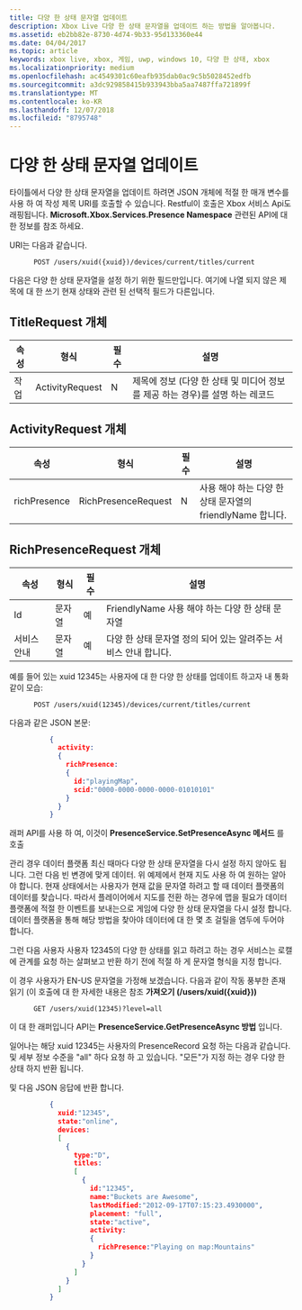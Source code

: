 ```yaml
---
title: 다양 한 상태 문자열 업데이트
description: Xbox Live 다양 한 상태 문자열을 업데이트 하는 방법을 알아봅니다.
ms.assetid: eb2bb82e-8730-4d74-9b33-95d133360e44
ms.date: 04/04/2017
ms.topic: article
keywords: xbox live, xbox, 게임, uwp, windows 10, 다양 한 상태, xbox
ms.localizationpriority: medium
ms.openlocfilehash: ac4549301c60eafb935dab0ac9c5b5028452edfb
ms.sourcegitcommit: a3dc929858415b933943bba5aa7487ffa721899f
ms.translationtype: MT
ms.contentlocale: ko-KR
ms.lasthandoff: 12/07/2018
ms.locfileid: "8795748"
---
```

# <a name="rich-presence-updating-strings"></a>다양 한 상태 문자열 업데이트

타이틀에서 다양 한 상태 문자열을 업데이트 하려면 JSON 개체에 적절 한 매개 변수를 사용 하 여 작성 제목 URI를 호출할 수 있습니다. Restful이 호출은 Xbox 서비스 Api도 래핑됩니다. **Microsoft.Xbox.Services.Presence Namespace** 관련된 API에 대 한 정보를 참조 하세요.

URI는 다음과 같습니다.

          POST /users/xuid({xuid})/devices/current/titles/current

다음은 다양 한 상태 문자열을 설정 하기 위한 필드만입니다. 여기에 나열 되지 않은 제목에 대 한 쓰기 현재 상태와 관련 된 선택적 필드가 다른입니다.

## <a name="titlerequest-object"></a>TitleRequest 개체

속성 | 형식 | 필수 | 설명
---|---|---|---
작업|ActivityRequest|N|제목에 정보 (다양 한 상태 및 미디어 정보를 제공 하는 경우)를 설명 하는 레코드

## <a name="activityrequest-object"></a>ActivityRequest 개체

속성 | 형식 | 필수 | 설명
---|---|---|---
richPresence|RichPresenceRequest|N|사용 해야 하는 다양 한 상태 문자열의 friendlyName 합니다.

## <a name="richpresencerequest-object"></a>RichPresenceRequest 개체

속성 | 형식 | 필수 | 설명
---|---|---|---
Id|문자열|예|FriendlyName 사용 해야 하는 다양 한 상태 문자열
서비스 안내|문자열|예|다양 한 상태 문자열 정의 되어 있는 알려주는 서비스 안내 합니다.

예를 들어 있는 xuid 12345는 사용자에 대 한 다양 한 상태를 업데이트 하고자 내 통화 같이 모습:

          POST /users/xuid(12345)/devices/current/titles/current


다음과 같은 JSON 본문:

```json
          {
            activity:
            {
              richPresence:
              {
                id:"playingMap",
                scid:"0000-0000-0000-0000-01010101"
              }
            }
          }
```

래퍼 API를 사용 하 여, 이것이 **PresenceService.SetPresenceAsync 메서드** 를 호출

관리 경우 데이터 플랫폼 최신 때마다 다양 한 상태 문자열을 다시 설정 하지 않아도 됩니다. 그런 다음 빈 변경에 맞게 데이터. 위 예제에서 현재 지도 사용 하 여 원하는 알아야 합니다. 현재 상태에서는 사용자가 현재 값을 문자열 하려고 할 때 데이터 플랫폼의 데이터를 찾습니다. 따라서 플레이어에서 지도를 전환 하는 경우에 맵을 필요가 데이터 플랫폼에 적절 한 이벤트를 보내는으로 게임에 다양 한 상태 문자열을 다시 설정 합니다. 데이터 플랫폼을 통해 해당 방법을 찾아야 데이터에 대 한 몇 초 걸릴을 염두에 두어야 합니다.

그런 다음 사용자 사용자 12345의 다양 한 상태를 읽고 하려고 하는 경우 서비스는 로캘에 관계를 요청 하는 살펴보고 반환 하기 전에 적절 하 게 문자열 형식을 지정 합니다.

이 경우 사용자가 EN-US 문자열을 가정해 보겠습니다. 다음과 같이 작동 풍부한 존재 읽기 (이 호출에 대 한 자세한 내용은 참조 **가져오기 (/users/xuid({xuid}))**

          GET /users/xuid(12345)?level=all

이 대 한 래퍼입니다 API는 **PresenceService.GetPresenceAsync 방법** 입니다.

일어나는 해당 xuid 12345는 사용자의 PresenceRecord 요청 하는 다음과 같습니다. 및 세부 정보 수준을 "all" 하다 요청 하 고 있습니다. "모든"가 지정 하는 경우 다양 한 상태 하지 반환 됩니다.

및 다음 JSON 응답에 반환 합니다.

```json
          {
            xuid:"12345",
            state:"online",
            devices:
            [
              {
                type:"D",
                titles:
                [
                  {
                    id:"12345",
                    name:"Buckets are Awesome",
                    lastModified:"2012-09-17T07:15:23.4930000",
                    placement: "full",
                    state:"active",
                    activity:
                    {
                      richPresence:"Playing on map:Mountains"
                    }
                  }
                ]
              }
            ]
          }
```
